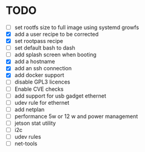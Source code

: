 # TODO

- [ ] set rootfs size to full image using systemd growfs
- [x] add a user recipe  to be corrected 
- [x] set rootpass recipe 
- [ ] set default bash to dash 
- [ ] add splash screen when booting
- [x] add a hostname 
- [x] add an ssh connection 
- [x] add docker support 
- [ ] disable GPL3 licences 
- [ ] Enable CVE checks
- [ ] add support for usb gadget ethernet
- [ ] udev rule for ethernet
- [ ] add netplan 
- [ ] performance 5w or 12 w and power management 
- [ ] jetson stat utility 
- [ ] i2c 
- [ ] udev rules 
- [ ] net-tools
